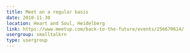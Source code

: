 ```yaml
---
title: Meet on a regular basis
date: 2018-11-30
location: Heart and Soul, Heidelberg
link: https://www.meetup.com/back-to-the-future/events/256670614/
usergroup: smalltalkrn
type: usergroup
---
```

